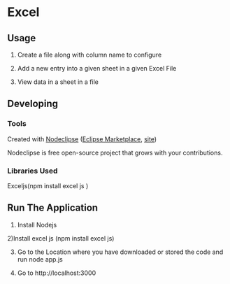 

# Excel



## Usage
1) Create a file along with column name to configure 

2) Add a new entry into a given sheet in a given Excel File 

3) View data in a sheet in a file 


## Developing



### Tools

Created with [Nodeclipse](https://github.com/Nodeclipse/nodeclipse-1)
 ([Eclipse Marketplace](http://marketplace.eclipse.org/content/nodeclipse), [site](http://www.nodeclipse.org))   

Nodeclipse is free open-source project that grows with your contributions.


### Libraries Used 
 Exceljs(npm install excel js ) 
 
## Run The Application

1) Install Nodejs 

2)Install excel js (npm install excel js) 

3) Go to the Location where you have downloaded or stored the code and run node app.js

4) Go to http://localhost:3000
 